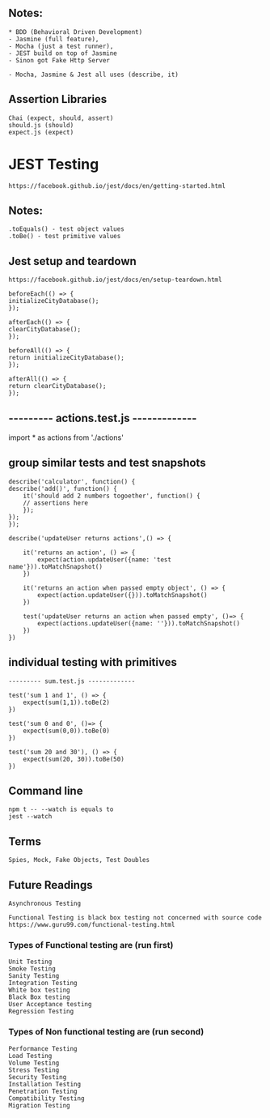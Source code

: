## Notes:
    * BDD (Behavioral Driven Development)
    - Jasmine (full feature), 
    - Mocha (just a test runner), 
    - JEST build on top of Jasmine 
    - Sinon got Fake Http Server

    - Mocha, Jasmine & Jest all uses (describe, it)
## Assertion Libraries
    Chai (expect, should, assert)
    should.js (should)
    expect.js (expect)

# JEST Testing 
    https://facebook.github.io/jest/docs/en/getting-started.html

## Notes:
    .toEquals() - test object values
    .toBe() - test primitive values

## Jest setup and teardown
    https://facebook.github.io/jest/docs/en/setup-teardown.html    

    beforeEach(() => {
    initializeCityDatabase();
    });

    afterEach(() => {
    clearCityDatabase();
    });

    beforeAll(() => {
    return initializeCityDatabase();
    });

    afterAll(() => {
    return clearCityDatabase();
    });

## --------- actions.test.js -------------
import * as actions from './actions'

## group similar tests and test snapshots

    describe('calculator', function() {
    describe('add()', function() {
        it('should add 2 numbers togoether', function() {
        // assertions here
        });
    });
    });

    describe('updateUser returns actions',() => {

        it('returns an action', () => {
            expect(action.updateUser({name: 'test name'})).toMatchSnapshot()
        })

        it('returns an action when passed empty object', () => {
            expect(action.updateUser({})).toMatchSnapshot()
        })

        test('updateUser returns an action when passed empty', ()=> {
            expect(actions.updateUser({name: ''})).toMatchSnapshot()
        })
    })


## individual testing with primitives
    --------- sum.test.js -------------

    test('sum 1 and 1', () => {
        expect(sum(1,1)).toBe(2)
    })

    test('sum 0 and 0', ()=> {
        expect(sum(0,0)).toBe(0)
    })

    test('sum 20 and 30'), () => {
        expect(sum(20, 30)).toBe(50)
    })

## Command line
    npm t -- --watch is equals to
    jest --watch

## Terms
    Spies, Mock, Fake Objects, Test Doubles

## Future Readings
    Asynchronous Testing

    Functional Testing is black box testing not concerned with source code
    https://www.guru99.com/functional-testing.html

### Types of Functional testing are (run first)
    Unit Testing
    Smoke Testing
    Sanity Testing
    Integration Testing
    White box testing
    Black Box testing
    User Acceptance testing
    Regression Testing

### Types of Non functional testing are (run second)
    Performance Testing
    Load Testing
    Volume Testing
    Stress Testing
    Security Testing
    Installation Testing
    Penetration Testing
    Compatibility Testing
    Migration Testing